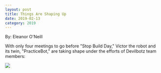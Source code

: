```yaml
---
layout: post
title: Things Are Shaping Up
date: 2019-02-13
category: 2019
---
```

By: Eleanor O'Neill

With only four meetings to go before "Stop Build Day," Victor the robot and its twin, "PracticeBot," are taking shape under the efforts of Devilbotz team members:

<img class="img-responsive body-img" data-fancybox src="{{site.baseurl}}/images/uploads/2019/02/IMG_20190213_180727-2048x1536.jpg" />
